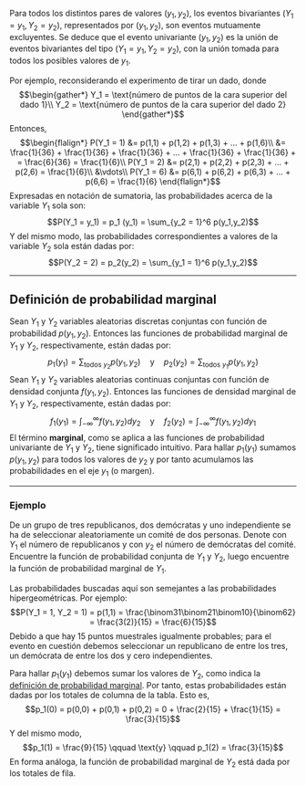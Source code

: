 Para todos los distintos pares de valores $(y_1,y_2)$, los eventos bivariantes $(Y_1 = y_1, Y_2 = y_2)$, representados por $(y_1,y_2)$, son eventos mutuamente excluyentes. Se deduce que el evento univariante $(y_1,y_2)$ es la unión de eventos bivariantes del tipo $(Y_1 = y_1, Y_2 = y_2)$, con la unión tomada para todos los posibles valores de $y_1$.

Por ejemplo, reconsiderando el experimento de tirar un dado, donde $$\begin{gather*} Y_1 = \text{número de puntos de la cara superior del dado 1}\\ Y_2 = \text{número de puntos de la cara superior del dado 2} \end{gather*}$$
Entonces, $$\begin{flalign*} P(Y_1 = 1) &= p(1,1) + p(1,2) + p(1,3) + ... + p(1,6)\\ &= \frac{1}{36} + \frac{1}{36} + \frac{1}{36} + ... + \frac{1}{36} + \frac{1}{36} + = \frac{6}{36} = \frac{1}{6}\\ P(Y_1 = 2) &= p(2,1) + p(2,2) + p(2,3) + ... + p(2,6) = \frac{1}{6}\\ &\vdots\\ P(Y_1 = 6) &= p(6,1) + p(6,2) + p(6,3) + ... + p(6,6) = \frac{1}{6} \end{flalign*}$$
Expresadas en notación de sumatoria, las probabilidades acerca de la variable $Y_1$ sola son: $$P(Y_1 = y_1) = p_1 (y_1) = \sum_{y_2 = 1}^6 p(y_1,y_2)$$
Y del mismo modo, las probabilidades correspondientes a valores de la variable $Y_2$ sola están dadas por: $$P(Y_2 = 2) = p_2(y_2) = \sum_{y_1 = 1}^6 p(y_1,y_2)$$

---

## Definición de probabilidad marginal

Sean $Y_1$ y $Y_2$ variables aleatorias discretas conjuntas con función de probabilidad $p(y_1,y_2)$. Entonces las funciones de probabilidad marginal de $Y_1$ y $Y_2$, respectivamente, están dadas por:
$$p_1(y_1) = \sum_{\text{todos $y_2$}} p(y_1,y_2) \quad \text{y} \quad p_2(y_2) = \sum_{\text{todos $y_1$}} p(y_1,y_2)$$
Sean $Y_1$ y $Y_2$ variables aleatorias continuas conjuntas con función de densidad conjunta $f(y_1,y_2)$. Entonces las funciones de densidad marginal de $Y_1$ y $Y_2$, respectivamente, están dadas por:
$$f_1(y_1) = \int_{-\infty}^{\infty} f(y_1,y_2) dy_2 \quad \text{y} \quad f_2(y_2) = \int_{-\infty}^{\infty} f(y_1,y_2) dy_1$$
El término **marginal**, como se aplica a las funciones de probabilidad univariante de $Y_1$ y $Y_2$, tiene significado intuitivo. Para hallar $p_1(y_1)$ sumamos $p(y_1,y_2)$ para todos los valores de $y_2$ y por tanto acumulamos las probabilidades en el eje $y_1$ (o margen).

---

### Ejemplo

De un grupo de tres republicanos, dos demócratas y uno independiente se ha de seleccionar aleatoriamente un comité de dos personas. Denote con $Y_1$ el número de republicanos y con $y_2$ el número de demócratas del comité. Encuentre la función de probabilidad conjunta de $Y_1$ y $Y_2$, luego encuentre la función de probabilidad marginal de $Y_1$.

Las probabilidades buscadas aquí son semejantes a las probabilidades hipergeométricas. Por ejemplo:
$$P(Y_1 = 1, Y_2 = 1) = p(1,1) = \frac{\binom31\binom21\binom10}{\binom62} = \frac{3(2)}{15} = \frac{6}{15}$$
Debido a que hay 15 puntos muestrales igualmente probables; para el evento en cuestión debemos seleccionar un republicano de entre los tres, un demócrata de entre los dos y cero independientes.

Para hallar $p_1(y_1)$ debemos sumar los valores de $Y_2$, como indica la [definición de probabilidad marginal](#Definición%20de%20probabilidad%20marginal). Por tanto, estas probabilidades están dadas por los totales de columna de la tabla. Esto es, $$p_1(0) = p(0,0) + p(0,1) + p(0,2) = 0 + \frac{2}{15} + \frac{1}{15} = \frac{3}{15}$$
Y del mismo modo, $$p_1(1) = \frac{9}{15} \qquad \text{y} \qquad p_1(2) = \frac{3}{15}$$
En forma análoga, la función de probabilidad marginal de $Y_2$ está dada por los totales de fila.